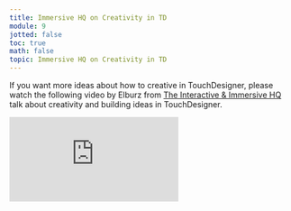 ```yaml
---
title: Immersive HQ on Creativity in TD
module: 9
jotted: false
toc: true
math: false
topic: Immersive HQ on Creativity in TD
---
```


If you want more ideas about how to creative in TouchDesigner, please watch the following video by Elburz from [The Interactive & Immersive HQ](https://interactiveimmersive.io) talk about creativity and building ideas in TouchDesigner.

<div class="embed-responsive embed-responsive-16by9"><iframe class="embed-responsive-item" src="https://www.youtube.com/embed/7OCt3Ph45-o" frameborder="0" allow="accelerometer; autoplay; encrypted-media; gyroscope; picture-in-picture" allowfullscreen></iframe></div>
